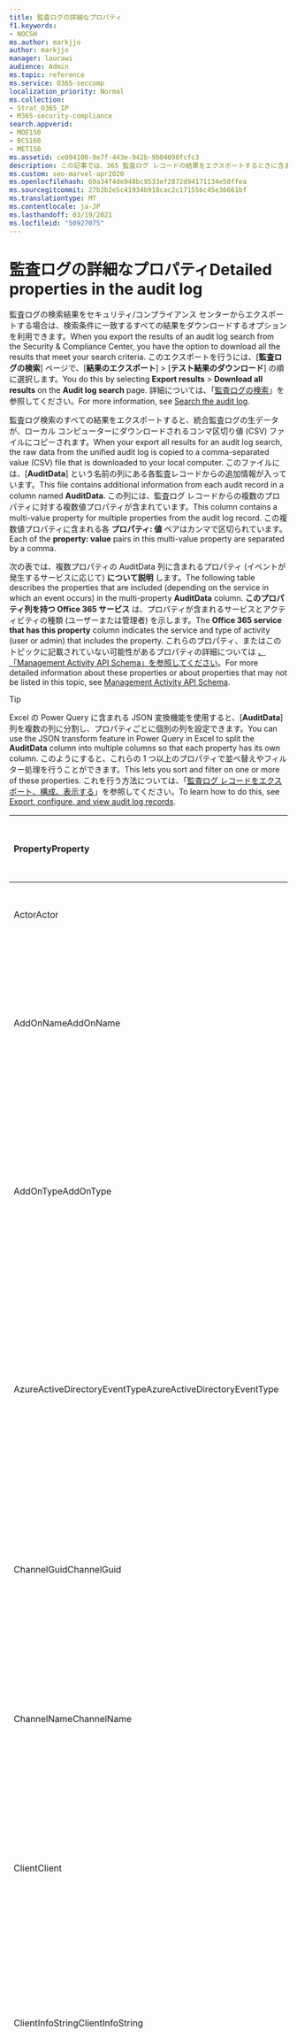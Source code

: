 ```yaml
---
title: 監査ログの詳細なプロパティ
f1.keywords:
- NOCSH
ms.author: markjjo
author: markjjo
manager: laurawi
audience: Admin
ms.topic: reference
ms.service: O365-seccomp
localization_priority: Normal
ms.collection:
- Strat_O365_IP
- M365-security-compliance
search.appverid:
- MOE150
- BCS160
- MET150
ms.assetid: ce004100-9e7f-443e-942b-9b04098fcfc3
description: この記事では、365 監査ログ レコードの結果をエクスポートするときに含まれるOffice説明します。
ms.custom: seo-marvel-apr2020
ms.openlocfilehash: 69a34f4de948bc9533ef2872d94171134e50ffea
ms.sourcegitcommit: 27b2b2e5c41934b918cac2c171556c45e36661bf
ms.translationtype: MT
ms.contentlocale: ja-JP
ms.lasthandoff: 03/19/2021
ms.locfileid: "50927075"
---
```

# <a name="detailed-properties-in-the-audit-log"></a><span data-ttu-id="476ea-103">監査ログの詳細なプロパティ</span><span class="sxs-lookup"><span data-stu-id="476ea-103">Detailed properties in the audit log</span></span>

<span data-ttu-id="476ea-104">監査ログの検索結果をセキュリティ/コンプライアンス センターからエクスポートする場合は、検索条件に一致するすべての結果をダウンロードするオプションを利用できます。</span><span class="sxs-lookup"><span data-stu-id="476ea-104">When you export the results of an audit log search from the Security & Compliance Center, you have the option to download all the results that meet your search criteria.</span></span> <span data-ttu-id="476ea-105">このエクスポートを行うには、[**監査ログの検索**] ページで、[**結果のエクスポート**] \> [**テスト結果のダウンロード**] の順に選択します。</span><span class="sxs-lookup"><span data-stu-id="476ea-105">You do this by selecting **Export results** \> **Download all results** on the **Audit log search** page.</span></span> <span data-ttu-id="476ea-106">詳細については、「[監査ログの検索](search-the-audit-log-in-security-and-compliance.md)」を参照してください。</span><span class="sxs-lookup"><span data-stu-id="476ea-106">For more information, see [Search the audit log](search-the-audit-log-in-security-and-compliance.md).</span></span>
  
 <span data-ttu-id="476ea-107">監査ログ検索のすべての結果をエクスポートすると、統合監査ログの生データが、ローカル コンピューターにダウンロードされるコンマ区切り値 (CSV) ファイルにコピーされます。</span><span class="sxs-lookup"><span data-stu-id="476ea-107">When your export all results for an audit log search, the raw data from the unified audit log is copied to a comma-separated value (CSV) file that is downloaded to your local computer.</span></span> <span data-ttu-id="476ea-108">このファイルには、[**AuditData**] という名前の列にある各監査レコードからの追加情報が入っています。</span><span class="sxs-lookup"><span data-stu-id="476ea-108">This file contains additional information from each audit record in a column named **AuditData**.</span></span> <span data-ttu-id="476ea-109">この列には、監査ログ レコードからの複数のプロパティに対する複数値プロパティが含まれています。</span><span class="sxs-lookup"><span data-stu-id="476ea-109">This column contains a multi-value property for multiple properties from the audit log record.</span></span> <span data-ttu-id="476ea-110">この複数値プロパティに含まれる各 **プロパティ: 値** ペアはカンマで区切られています。</span><span class="sxs-lookup"><span data-stu-id="476ea-110">Each of the **property: value** pairs in this multi-value property are separated by a comma.</span></span> 
  
<span data-ttu-id="476ea-111">次の表では、複数プロパティの AuditData 列に含まれるプロパティ (イベントが発生するサービスに応じて) **について説明** します。</span><span class="sxs-lookup"><span data-stu-id="476ea-111">The following table describes the properties that are included (depending on the service in which an event occurs) in the multi-property **AuditData** column.</span></span> <span data-ttu-id="476ea-112">**このプロパティ列を持つ Office 365 サービス** は、プロパティが含まれるサービスとアクティビティの種類 (ユーザーまたは管理者) を示します。</span><span class="sxs-lookup"><span data-stu-id="476ea-112">The **Office 365 service that has this property** column indicates the service and type of activity (user or admin) that includes the property.</span></span> <span data-ttu-id="476ea-113">これらのプロパティ、またはこのトピックに記載されていない可能性があるプロパティの詳細については [、「Management Activity API Schema」を参照してください](/office/office-365-management-api/office-365-management-activity-api-schema)。</span><span class="sxs-lookup"><span data-stu-id="476ea-113">For more detailed information about these properties or about properties that may not be listed in this topic, see [Management Activity API Schema](/office/office-365-management-api/office-365-management-activity-api-schema).</span></span>
  
> [!TIP]
> <span data-ttu-id="476ea-114">Excel の Power Query に含まれる JSON 変換機能を使用すると、[**AuditData**] 列を複数の列に分割し、プロパティごとに個別の列を設定できます。</span><span class="sxs-lookup"><span data-stu-id="476ea-114">You can use the JSON transform feature in Power Query in Excel to split the **AuditData** column into multiple columns so that each property has its own column.</span></span> <span data-ttu-id="476ea-115">このようにすると、これらの 1 つ以上のプロパティで並べ替えやフィルター処理を行うことができます。</span><span class="sxs-lookup"><span data-stu-id="476ea-115">This lets you sort and filter on one or more of these properties.</span></span> <span data-ttu-id="476ea-116">これを行う方法については、「[監査ログ レコードをエクスポート、構成、表示する](export-view-audit-log-records.md)」を参照してください。</span><span class="sxs-lookup"><span data-stu-id="476ea-116">To learn how to do this, see [Export, configure, and view audit log records](export-view-audit-log-records.md).</span></span> 
  
|<span data-ttu-id="476ea-117">**Property**</span><span class="sxs-lookup"><span data-stu-id="476ea-117">**Property**</span></span>|<span data-ttu-id="476ea-118">**説明**</span><span class="sxs-lookup"><span data-stu-id="476ea-118">**Description**</span></span>|<span data-ttu-id="476ea-119">**このプロパティを持つ Microsoft 365 サービス**</span><span class="sxs-lookup"><span data-stu-id="476ea-119">**Microsoft 365 service that has this property**</span></span>|
|:-----|:-----|:-----|
|<span data-ttu-id="476ea-120">Actor</span><span class="sxs-lookup"><span data-stu-id="476ea-120">Actor</span></span>|<span data-ttu-id="476ea-121">アクションを実行したユーザーまたはサービス アカウント。</span><span class="sxs-lookup"><span data-stu-id="476ea-121">The user or service account that performed the action.</span></span>|<span data-ttu-id="476ea-122">Azure Active Directory</span><span class="sxs-lookup"><span data-stu-id="476ea-122">Azure Active Directory</span></span>|
|<span data-ttu-id="476ea-123">AddOnName</span><span class="sxs-lookup"><span data-stu-id="476ea-123">AddOnName</span></span>|<span data-ttu-id="476ea-124">チームで追加、削除、または更新されたアドオンの名前。</span><span class="sxs-lookup"><span data-stu-id="476ea-124">The name of an add-on that was added, removed, or updated in a team.</span></span> <span data-ttu-id="476ea-125">Microsoft Teams のアドオンの種類には、ボット、コネクタ、またはタブがあります。</span><span class="sxs-lookup"><span data-stu-id="476ea-125">The type of add-ons in Microsoft Teams is a bot, a connector, or a tab.</span></span>|<span data-ttu-id="476ea-126">Microsoft Teams</span><span class="sxs-lookup"><span data-stu-id="476ea-126">Microsoft Teams</span></span>|
|<span data-ttu-id="476ea-127">AddOnType</span><span class="sxs-lookup"><span data-stu-id="476ea-127">AddOnType</span></span>|<span data-ttu-id="476ea-p106">チームで追加、削除、または更新されたアドオンの種類。次の値によって、アドオンの種類が示されます。</span><span class="sxs-lookup"><span data-stu-id="476ea-p106">The type of an add-on that was added, removed, or updated in a team. The following values indicate the type of add-on.  </span></span><br/> <span data-ttu-id="476ea-130">**1** -ボットを意味します。</span><span class="sxs-lookup"><span data-stu-id="476ea-130">**1** - Indicates a bot.</span></span><br/> <span data-ttu-id="476ea-131">**2** -コネクタを意味します。</span><span class="sxs-lookup"><span data-stu-id="476ea-131">**2** - Indicates a connector.</span></span><br/> <span data-ttu-id="476ea-132">**3** -タブを意味します。</span><span class="sxs-lookup"><span data-stu-id="476ea-132">**3** - Indicates a tab.</span></span>|<span data-ttu-id="476ea-133">Microsoft Teams</span><span class="sxs-lookup"><span data-stu-id="476ea-133">Microsoft Teams</span></span>|
|<span data-ttu-id="476ea-134">AzureActiveDirectoryEventType</span><span class="sxs-lookup"><span data-stu-id="476ea-134">AzureActiveDirectoryEventType</span></span>|<span data-ttu-id="476ea-p107">Azure Active Directory のイベントの種類。次の値によって、イベントの種類が示されます。</span><span class="sxs-lookup"><span data-stu-id="476ea-p107">The type of Azure Active Directory event. The following values indicate the type of event.  </span></span><br/> <span data-ttu-id="476ea-137">**0** - アカウント ログイン イベントを意味します。</span><span class="sxs-lookup"><span data-stu-id="476ea-137">**0** - Indicates an account login event.</span></span><br/> <span data-ttu-id="476ea-138">**1** - Azure アプリケーション セキュリティ イベントを意味します。</span><span class="sxs-lookup"><span data-stu-id="476ea-138">**1** - Indicates an Azure application security event.</span></span>|<span data-ttu-id="476ea-139">Azure Active Directory</span><span class="sxs-lookup"><span data-stu-id="476ea-139">Azure Active Directory</span></span>|
|<span data-ttu-id="476ea-140">ChannelGuid</span><span class="sxs-lookup"><span data-stu-id="476ea-140">ChannelGuid</span></span>|<span data-ttu-id="476ea-p108">Microsoft Teams のチャネルの ID。チャネルが置かれているチームは、**TeamName** プロパティと **TeamGuid** プロパティによって識別されます。</span><span class="sxs-lookup"><span data-stu-id="476ea-p108">The ID of a Microsoft Teams channel. The team that the channel is located in is identified by the **TeamName** and **TeamGuid** properties.</span></span>|<span data-ttu-id="476ea-143">Microsoft Teams</span><span class="sxs-lookup"><span data-stu-id="476ea-143">Microsoft Teams</span></span>|
|<span data-ttu-id="476ea-144">ChannelName</span><span class="sxs-lookup"><span data-stu-id="476ea-144">ChannelName</span></span>|<span data-ttu-id="476ea-p109">Microsoft Teams のチャネルの名前。チャネルが置かれているチームは、**TeamName** プロパティと **TeamGuid** プロパティによって識別されます。</span><span class="sxs-lookup"><span data-stu-id="476ea-p109">The name of a Microsoft Teams channel. The team that the channel is located in is identified by the **TeamName** and **TeamGuid** properties.</span></span>|<span data-ttu-id="476ea-147">Microsoft Teams</span><span class="sxs-lookup"><span data-stu-id="476ea-147">Microsoft Teams</span></span>|
|<span data-ttu-id="476ea-148">Client</span><span class="sxs-lookup"><span data-stu-id="476ea-148">Client</span></span>|<span data-ttu-id="476ea-149">ログイン イベントに使用されたクライアント デバイスと、そのデバイスの OS およびブラウザー (例: Nokia Lumia 920、Windows Phone 8、IE Mobile 11)。</span><span class="sxs-lookup"><span data-stu-id="476ea-149">The client device, the device OS, and the device browser used for the login event (for example, Nokia Lumia 920; Windows Phone 8; IE Mobile 11).</span></span>|<span data-ttu-id="476ea-150">Azure Active Directory</span><span class="sxs-lookup"><span data-stu-id="476ea-150">Azure Active Directory</span></span>|
|<span data-ttu-id="476ea-151">ClientInfoString</span><span class="sxs-lookup"><span data-stu-id="476ea-151">ClientInfoString</span></span>|<span data-ttu-id="476ea-152">操作を実行するために使用されたメール クライアントに関する情報 (ブラウザーのバージョン、Outlook のバージョン、およびモバイル デバイスの情報など)。</span><span class="sxs-lookup"><span data-stu-id="476ea-152">Information about the email client that was used to perform the operation, such as a browser version, Outlook version, and mobile device information</span></span>|<span data-ttu-id="476ea-153">Exchange (メールボックス アクティビティ)</span><span class="sxs-lookup"><span data-stu-id="476ea-153">Exchange (mailbox activity)</span></span>|
|<span data-ttu-id="476ea-154">ClientIP</span><span class="sxs-lookup"><span data-stu-id="476ea-154">ClientIP</span></span>|<span data-ttu-id="476ea-p110">アクティビティがログに記録されたときに使用されたデバイスの IP アドレス。IP アドレスは、IPv4 または IPv6 アドレスの形式で表示されます。</span><span class="sxs-lookup"><span data-stu-id="476ea-p110">The IP address of the device that was used when the activity was logged. The IP address is displayed in either an IPv4 or IPv6 address format.</span></span><br/><br/> <span data-ttu-id="476ea-157">一部のサービスでは、このプロパティに表示される値は、ユーザーに代わってサービスを呼び出す信頼できるアプリケーション (Office on the web アプリなど) の IP アドレスであり、アクティビティを実行したユーザーが使用するデバイスの IP アドレスではない場合があります。</span><span class="sxs-lookup"><span data-stu-id="476ea-157">For some services, the value displayed in this property might be the IP address for a trusted application (for example, Office on the web apps) calling into the service on behalf of a user and not the IP address of the device used by person who performed the activity.</span></span> <br/><br/><span data-ttu-id="476ea-158">また、Azure Active Directory 関連のイベントの管理者のアクティビティ (またはシステムアカウントによって実行されるアクティビティ) の場合、IP アドレスはログに記録されず、ClientIP プロパティの値は `null` になります。</span><span class="sxs-lookup"><span data-stu-id="476ea-158">Also, for admin activity (or activity performed by a system account) for Azure Active Directory-related events, the IP address isn't logged and the value for the ClientIP property is `null`.</span></span> |<span data-ttu-id="476ea-159">Azure Active Directory、Exchange、SharePoint</span><span class="sxs-lookup"><span data-stu-id="476ea-159">Azure Active Directory, Exchange, SharePoint</span></span>|
|<span data-ttu-id="476ea-160">CreationTime</span><span class="sxs-lookup"><span data-stu-id="476ea-160">CreationTime</span></span>|<span data-ttu-id="476ea-161">ユーザーがアクティビティを実行した、世界協定時刻 (UTC) での日時。</span><span class="sxs-lookup"><span data-stu-id="476ea-161">The date and time in Coordinated Universal Time (UTC) when the user performed the activity.</span></span>|<span data-ttu-id="476ea-162">すべて</span><span class="sxs-lookup"><span data-stu-id="476ea-162">All</span></span>|
|<span data-ttu-id="476ea-163">DestinationFileExtension</span><span class="sxs-lookup"><span data-stu-id="476ea-163">DestinationFileExtension</span></span>|<span data-ttu-id="476ea-p111">コピーまたは移動されたファイルのファイル拡張子。このプロパティは、FileCopied および FileMoved ユーザー アクティビティに対してのみ表示されます。</span><span class="sxs-lookup"><span data-stu-id="476ea-p111">The file extension of a file that is copied or moved. This property is displayed only for the FileCopied and FileMoved user activities.</span></span>|<span data-ttu-id="476ea-166">SharePoint</span><span class="sxs-lookup"><span data-stu-id="476ea-166">SharePoint</span></span>|
|<span data-ttu-id="476ea-167">DestinationFileName</span><span class="sxs-lookup"><span data-stu-id="476ea-167">DestinationFileName</span></span>|<span data-ttu-id="476ea-p112">コピーまたは移動されたファイルの名前。このプロパティは、FileCopied および FileMoved アクションに対してのみ表示されます。</span><span class="sxs-lookup"><span data-stu-id="476ea-p112">The name of the file is copied or moved. This property is displayed only for the FileCopied and FileMoved actions.</span></span>|<span data-ttu-id="476ea-170">SharePoint</span><span class="sxs-lookup"><span data-stu-id="476ea-170">SharePoint</span></span>|
|<span data-ttu-id="476ea-171">DestinationRelativeUrl</span><span class="sxs-lookup"><span data-stu-id="476ea-171">DestinationRelativeUrl</span></span>|<span data-ttu-id="476ea-172">ファイルのコピー先または移動先フォルダーの URL。</span><span class="sxs-lookup"><span data-stu-id="476ea-172">The URL of the destination folder where a file is copied or moved.</span></span> <span data-ttu-id="476ea-173">**SiteURL**、**DestinationRelativeURL**、および **DestinationFileName** プロパティの値の組み合わせは、**ObjectID** プロパティの値と同じであり、コピーされたファイルの完全パス名です。</span><span class="sxs-lookup"><span data-stu-id="476ea-173">The combination of the values for the **SiteURL**, the **DestinationRelativeURL**, and the **DestinationFileName** property is the same as the value for the **ObjectID** property, which is the full path name for the file that was copied.</span></span> <span data-ttu-id="476ea-174">このプロパティは、FileCopied および FileMoved ユーザー アクティビティに対してのみ表示されます。</span><span class="sxs-lookup"><span data-stu-id="476ea-174">This property is displayed only for the FileCopied and FileMoved user activities.</span></span>|<span data-ttu-id="476ea-175">SharePoint</span><span class="sxs-lookup"><span data-stu-id="476ea-175">SharePoint</span></span>|
|<span data-ttu-id="476ea-176">EventSource</span><span class="sxs-lookup"><span data-stu-id="476ea-176">EventSource</span></span>|<span data-ttu-id="476ea-p114">SharePoint でイベントが発生したことを示します。有効な値は、**SharePoint** と **ObjectModel** です。</span><span class="sxs-lookup"><span data-stu-id="476ea-p114">Identifies that an event occurred in SharePoint. Possible values are **SharePoint** and **ObjectModel**.</span></span>|<span data-ttu-id="476ea-179">SharePoint</span><span class="sxs-lookup"><span data-stu-id="476ea-179">SharePoint</span></span>|
|<span data-ttu-id="476ea-180">ExternalAccess</span><span class="sxs-lookup"><span data-stu-id="476ea-180">ExternalAccess</span></span>|<span data-ttu-id="476ea-p115">Exchange 管理者のアクティビティの場合は、組織内のユーザー、Microsoft データセンター担当者またはデータセンター サービス アカウント、あるいは代理管理者によってコマンドレットが実行されたことを示します。値 **False** は、コマンドレットが組織内のユーザーによって実行されたことを意味します。値 **True** は、コマンドレットがデータセンター担当者、データセンター サービス アカウント、または代理管理者によって実行されたことを意味します。</span><span class="sxs-lookup"><span data-stu-id="476ea-p115">For Exchange admin activity, specifies whether the cmdlet was run by a user in your organization, by Microsoft datacenter personnel or a datacenter service account, or by a delegated administrator. The value **False** indicates that the cmdlet was run by someone in your organization. The value **True** indicates that the cmdlet was run by datacenter personnel, a datacenter service account, or a delegated administrator.  </span></span><br/> <span data-ttu-id="476ea-184">Exchange メールボックス アクティビティの場合は、メールボックスにアクセスしたのが組織外のユーザーであるかどうかを示します。</span><span class="sxs-lookup"><span data-stu-id="476ea-184">For Exchange mailbox activity, specifies whether a mailbox was accessed by a user outside your organization.</span></span>|<span data-ttu-id="476ea-185">Exchange</span><span class="sxs-lookup"><span data-stu-id="476ea-185">Exchange</span></span>|
|<span data-ttu-id="476ea-186">ExtendedProperties</span><span class="sxs-lookup"><span data-stu-id="476ea-186">ExtendedProperties</span></span>|<span data-ttu-id="476ea-187">Azure Active Directory イベントの拡張プロパティ。</span><span class="sxs-lookup"><span data-stu-id="476ea-187">The extended properties for an Azure Active Directory event.</span></span>|<span data-ttu-id="476ea-188">Azure Active Directory</span><span class="sxs-lookup"><span data-stu-id="476ea-188">Azure Active Directory</span></span>|
|<span data-ttu-id="476ea-189">ID</span><span class="sxs-lookup"><span data-stu-id="476ea-189">ID</span></span>|<span data-ttu-id="476ea-p116">レポート エントリの ID。この ID は、レポート エントリを一意に識別します。</span><span class="sxs-lookup"><span data-stu-id="476ea-p116">The ID of the report entry. The ID uniquely identifies the report entry.</span></span>|<span data-ttu-id="476ea-192">すべて</span><span class="sxs-lookup"><span data-stu-id="476ea-192">All</span></span>|
|<span data-ttu-id="476ea-193">InternalLogonType</span><span class="sxs-lookup"><span data-stu-id="476ea-193">InternalLogonType</span></span>|<span data-ttu-id="476ea-194">内部使用のため予約済み。</span><span class="sxs-lookup"><span data-stu-id="476ea-194">Reserved for internal use.</span></span>|<span data-ttu-id="476ea-195">Exchange (メールボックス アクティビティ)</span><span class="sxs-lookup"><span data-stu-id="476ea-195">Exchange (mailbox activity)</span></span>|
|<span data-ttu-id="476ea-196">ItemType</span><span class="sxs-lookup"><span data-stu-id="476ea-196">ItemType</span></span>|<span data-ttu-id="476ea-p117">アクセスまたは変更されたオブジェクトの種類。設定できる値は、**File**、**Folder**、**Web**、**Site**、**Tenant**、および **DocumentLibrary** です。</span><span class="sxs-lookup"><span data-stu-id="476ea-p117">The type of object that was accessed or modified. Possible values include **File**, **Folder**, **Web**, **Site**, **Tenant**, and **DocumentLibrary**.</span></span>|<span data-ttu-id="476ea-199">SharePoint</span><span class="sxs-lookup"><span data-stu-id="476ea-199">SharePoint</span></span>|
|<span data-ttu-id="476ea-200">LoginStatus</span><span class="sxs-lookup"><span data-stu-id="476ea-200">LoginStatus</span></span>|<span data-ttu-id="476ea-201">発生した可能性のあるログイン失敗を識別します。</span><span class="sxs-lookup"><span data-stu-id="476ea-201">Identifies login failures that might have occurred.</span></span>|<span data-ttu-id="476ea-202">Azure Active Directory</span><span class="sxs-lookup"><span data-stu-id="476ea-202">Azure Active Directory</span></span>|
|<span data-ttu-id="476ea-203">LogonType</span><span class="sxs-lookup"><span data-stu-id="476ea-203">LogonType</span></span>|<span data-ttu-id="476ea-p118">メールボックス アクセスの種類。次の値によって、メールボックスにアクセスしたユーザーの種類が示されます。</span><span class="sxs-lookup"><span data-stu-id="476ea-p118">The type of mailbox access. The following values indicate the type of user who accessed the mailbox.  </span></span><br/><br/> <span data-ttu-id="476ea-206">**0** - メールボックスの所有者を意味します。</span><span class="sxs-lookup"><span data-stu-id="476ea-206">**0** - Indicates a mailbox owner.</span></span><br/> <span data-ttu-id="476ea-207">**1** - 管理者を意味します。</span><span class="sxs-lookup"><span data-stu-id="476ea-207">**1** - Indicates an administrator.</span></span><br/> <span data-ttu-id="476ea-208">**2** - 代理人を意味します。</span><span class="sxs-lookup"><span data-stu-id="476ea-208">**2** - Indicates a delegate.</span></span> <br/><span data-ttu-id="476ea-209">**3** - Microsoft データセンターのトランスポート サービスを意味します。</span><span class="sxs-lookup"><span data-stu-id="476ea-209">**3** - Indicates the transport service in the Microsoft datacenter.</span></span><br/> <span data-ttu-id="476ea-210">**4** - Microsoft データセンターのサービス アカウントを意味します。</span><span class="sxs-lookup"><span data-stu-id="476ea-210">**4** - Indicates a   service account in the Microsoft datacenter.</span></span> <br/><span data-ttu-id="476ea-211">**6** - 代理管理者を意味します。</span><span class="sxs-lookup"><span data-stu-id="476ea-211">**6** - Indicates a delegated administrator.</span></span>|<span data-ttu-id="476ea-212">Exchange (メールボックス アクティビティ)</span><span class="sxs-lookup"><span data-stu-id="476ea-212">Exchange (mailbox activity)</span></span>|
|<span data-ttu-id="476ea-213">MailboxGuid</span><span class="sxs-lookup"><span data-stu-id="476ea-213">MailboxGuid</span></span>|<span data-ttu-id="476ea-214">アクセスされたメールボックスの Exchange GUID。</span><span class="sxs-lookup"><span data-stu-id="476ea-214">The Exchange GUID of the mailbox that was accessed.</span></span>|<span data-ttu-id="476ea-215">Exchange (メールボックス アクティビティ)</span><span class="sxs-lookup"><span data-stu-id="476ea-215">Exchange (mailbox activity)</span></span>|
|<span data-ttu-id="476ea-216">MailboxOwnerUPN</span><span class="sxs-lookup"><span data-stu-id="476ea-216">MailboxOwnerUPN</span></span>|<span data-ttu-id="476ea-217">アクセスされたメールボックスの所有者のメール アドレス。</span><span class="sxs-lookup"><span data-stu-id="476ea-217">The email address of the person who owns the mailbox that was accessed.</span></span>|<span data-ttu-id="476ea-218">Exchange (メールボックス アクティビティ)</span><span class="sxs-lookup"><span data-stu-id="476ea-218">Exchange (mailbox activity)</span></span>|
|<span data-ttu-id="476ea-219">Members</span><span class="sxs-lookup"><span data-stu-id="476ea-219">Members</span></span>|<span data-ttu-id="476ea-p119">チームで追加または削除されたユーザーが一覧表示されます。次の値によって、ユーザーに割り当てられているロールの種類が示されます。</span><span class="sxs-lookup"><span data-stu-id="476ea-p119">Lists the users that have been added or removed from a team. The following values indicate the Role type assigned to the user.  </span></span><br/><br/> <span data-ttu-id="476ea-222">**1** - 所有者ロールを意味します。</span><span class="sxs-lookup"><span data-stu-id="476ea-222">**1** - Indicates  the Owner role.</span></span><br/> <span data-ttu-id="476ea-223">**2** - メンバー ロールを意味します。</span><span class="sxs-lookup"><span data-stu-id="476ea-223">**2** - Indicates the Member role.</span></span><br/> <span data-ttu-id="476ea-224">**3** - ゲスト ロールを意味します。</span><span class="sxs-lookup"><span data-stu-id="476ea-224">**3** - Indicates the Guest role.</span></span> <br/><br/><span data-ttu-id="476ea-225">Members プロパティには、組織の名前とメンバーのメール アドレスも含まれます。</span><span class="sxs-lookup"><span data-stu-id="476ea-225">The Members property also includes the name of your organization, and the member's email address.</span></span>|<span data-ttu-id="476ea-226">Microsoft Teams</span><span class="sxs-lookup"><span data-stu-id="476ea-226">Microsoft Teams</span></span>|
|<span data-ttu-id="476ea-227">ModifiedProperties (Name、NewValue、OldValue)</span><span class="sxs-lookup"><span data-stu-id="476ea-227">ModifiedProperties (Name, NewValue, OldValue)</span></span>|<span data-ttu-id="476ea-p120">このプロパティは、管理イベント (サイトまたはサイト コレクションの管理者グループのメンバーとしてユーザーを追加するなど) に対して表示されます。このプロパティには、変更されたプロパティの名前 (サイト管理者グループなど)、変更されたプロパティの新しい値 (サイト管理者として追加されたユーザーなど)、および変更されたオブジェクトの以前の値が格納されます。</span><span class="sxs-lookup"><span data-stu-id="476ea-p120">The property is included for admin events, such as adding a user as a member of a site or a site collection admin group. The property includes the name of the property that was modified (for example, the Site Admin group) the new value of the modified property (such the user who was added as a site admin, and the previous value of the modified object.</span></span>|<span data-ttu-id="476ea-230">すべて (管理者のアクティビティ)</span><span class="sxs-lookup"><span data-stu-id="476ea-230">All (admin activity)</span></span>|
|<span data-ttu-id="476ea-231">ObjectId</span><span class="sxs-lookup"><span data-stu-id="476ea-231">ObjectId</span></span>|<span data-ttu-id="476ea-232">Exchange 管理者の監査ログの場合は、コマンドレットによって変更されたオブジェクトの名前。</span><span class="sxs-lookup"><span data-stu-id="476ea-232">For Exchange admin audit logging, the name of the object that was modified by the cmdlet.</span></span>  <br/> <span data-ttu-id="476ea-233">SharePoint アクティビティの場合は、ユーザーがアクセスしたファイルまたはフォルダーの完全な URL パス名。</span><span class="sxs-lookup"><span data-stu-id="476ea-233">For SharePoint activity, the full URL path name of the file or folder accessed by a user.</span></span>  <br/> <span data-ttu-id="476ea-234">Azure AD アクティビティの場合は、変更されたユーザー アカウントの名前。</span><span class="sxs-lookup"><span data-stu-id="476ea-234">For Azure AD activity, the name of the user account that was modified.</span></span>|<span data-ttu-id="476ea-235">すべて</span><span class="sxs-lookup"><span data-stu-id="476ea-235">All</span></span>|
|<span data-ttu-id="476ea-236">Operation</span><span class="sxs-lookup"><span data-stu-id="476ea-236">Operation</span></span>|<span data-ttu-id="476ea-237">ユーザーまたは管理アクティビティの名前。</span><span class="sxs-lookup"><span data-stu-id="476ea-237">The name of the user or admin activity.</span></span> <span data-ttu-id="476ea-238">このプロパティの値は、[**アクティビティ**] ドロップ ダウン リストで選択した値に対応します。</span><span class="sxs-lookup"><span data-stu-id="476ea-238">The value of this property corresponds to the value that was selected in the **Activities** drop down list.</span></span> <span data-ttu-id="476ea-239">[**すべてのアクティビティの結果を表示**] を選択した場合、レポートにはすべてのサービスのすべてのユーザーと管理アクティビティのエントリが取り込まれます。</span><span class="sxs-lookup"><span data-stu-id="476ea-239">If **Show results for all activities** was selected, the report will included entries for all user and admin activities for all services.</span></span> <span data-ttu-id="476ea-240">監査ログに記録される操作/アクティビティの説明については、「監査ログを検索する」の「監査アクティビティ」タブを参照[Office 365。](search-the-audit-log-in-security-and-compliance.md)</span><span class="sxs-lookup"><span data-stu-id="476ea-240">For a description of the operations/activities that are logged in the audit log, see the **Audited activities** tab in [Search the audit log in the Office 365](search-the-audit-log-in-security-and-compliance.md).</span></span>  <br/> <span data-ttu-id="476ea-241">Exchange 管理者アクティビティでは、このプロパティは、実行されたコマンドレットの名前を識別します。</span><span class="sxs-lookup"><span data-stu-id="476ea-241">For Exchange admin activity, this property identifies the name of the cmdlet that was run.</span></span>|<span data-ttu-id="476ea-242">すべて</span><span class="sxs-lookup"><span data-stu-id="476ea-242">All</span></span>|
|<span data-ttu-id="476ea-243">OrganizationId</span><span class="sxs-lookup"><span data-stu-id="476ea-243">OrganizationId</span></span>|<span data-ttu-id="476ea-244">組織の GUID。</span><span class="sxs-lookup"><span data-stu-id="476ea-244">The GUID for your organization.</span></span>|<span data-ttu-id="476ea-245">すべて</span><span class="sxs-lookup"><span data-stu-id="476ea-245">All</span></span>|
|<span data-ttu-id="476ea-246">Path</span><span class="sxs-lookup"><span data-stu-id="476ea-246">Path</span></span>|<span data-ttu-id="476ea-p122">アクセスされたメッセージが置かれているメールボックス フォルダーの名前。このプロパティは、メッセージの作成先、コピー先、移動先のフォルダーも識別します。</span><span class="sxs-lookup"><span data-stu-id="476ea-p122">The name of the mailbox folder where the message that was accessed is located. This property also identifies the folder a where a message is created in or copied/moved to.</span></span>|<span data-ttu-id="476ea-249">Exchange (メールボックス アクティビティ)</span><span class="sxs-lookup"><span data-stu-id="476ea-249">Exchange (mailbox activity)</span></span>|
|<span data-ttu-id="476ea-250">Parameters</span><span class="sxs-lookup"><span data-stu-id="476ea-250">Parameters</span></span>|<span data-ttu-id="476ea-251">Exchange 管理者のアクティビティの場合、Operation プロパティで識別されたコマンドレットで使用された、すべてのパラメーターの名前と値。</span><span class="sxs-lookup"><span data-stu-id="476ea-251">For Exchange admin activity, the name and value for all parameters that were used with the cmdlet that is identified in the Operation property.</span></span>|<span data-ttu-id="476ea-252">Exchange (管理者のアクティビティ)</span><span class="sxs-lookup"><span data-stu-id="476ea-252">Exchange (admin activity)</span></span>|
|<span data-ttu-id="476ea-253">RecordType</span><span class="sxs-lookup"><span data-stu-id="476ea-253">RecordType</span></span>|<span data-ttu-id="476ea-254">レコードによって示される操作の種類。</span><span class="sxs-lookup"><span data-stu-id="476ea-254">The type of operation indicated by the record.</span></span> <span data-ttu-id="476ea-255">このプロパティは、操作がトリガーされたサービスまたは機能を示します。</span><span class="sxs-lookup"><span data-stu-id="476ea-255">This property indicates the service or feature that the operation was triggered in.</span></span> <span data-ttu-id="476ea-256">レコードの種類とそれに対応する ENUM 値 (監査レコードの **RecordType** プロパティに表示される値) については、「監査ログ レコードの種類」 [を参照してください](/office/office-365-management-api/office-365-management-activity-api-schema#auditlogrecordtype)。</span><span class="sxs-lookup"><span data-stu-id="476ea-256">For a list of record types and their corresponding ENUM value (which is the value displayed in the **RecordType** property in an audit record), see [Audit log record type](/office/office-365-management-api/office-365-management-activity-api-schema#auditlogrecordtype).</span></span>| 
|<span data-ttu-id="476ea-257">ResultStatus</span><span class="sxs-lookup"><span data-stu-id="476ea-257">ResultStatus</span></span>|<span data-ttu-id="476ea-258">(**Operation** プロパティで指定された) アクションが正常に終了したかどうかを示します。</span><span class="sxs-lookup"><span data-stu-id="476ea-258">Indicates whether the action (specified in the **Operation** property) was successful or not.</span></span>  <br/> <span data-ttu-id="476ea-259">Exchange 管理者アクティビティでは、値は **True** (成功) または **False** (失敗) のいずれかになります。</span><span class="sxs-lookup"><span data-stu-id="476ea-259">For Exchange admin activity, the value is either **True** (successful) or **False** (failed).</span></span>|<span data-ttu-id="476ea-260">すべて</span><span class="sxs-lookup"><span data-stu-id="476ea-260">All</span></span>  <br/>|
|<span data-ttu-id="476ea-261">SecurityComplianceCenterEventType</span><span class="sxs-lookup"><span data-stu-id="476ea-261">SecurityComplianceCenterEventType</span></span>|<span data-ttu-id="476ea-262">アクティビティがセキュリティ/コンプライアンス センター イベントであることを意味します。</span><span class="sxs-lookup"><span data-stu-id="476ea-262">Indicates that the activity was a Security & Compliance Center event.</span></span> <span data-ttu-id="476ea-263">セキュリティ/コンプライアンス センター アクティビティはすべて、このプロパティの値が **0** です。</span><span class="sxs-lookup"><span data-stu-id="476ea-263">All Security & Compliance Center activities will have a value of **0** for this property.</span></span>|<span data-ttu-id="476ea-264">セキュリティ/コンプライアンス センター</span><span class="sxs-lookup"><span data-stu-id="476ea-264">Security & Compliance Center</span></span>|
|<span data-ttu-id="476ea-265">SharingType</span><span class="sxs-lookup"><span data-stu-id="476ea-265">SharingType</span></span>|<span data-ttu-id="476ea-p125">リソースが共有されたユーザーに割り当てられているアクセス許可の種類。このユーザーは、**UserSharedWith** プロパティによって識別されます。</span><span class="sxs-lookup"><span data-stu-id="476ea-p125">The type of sharing permissions that was assigned to the user that the resource was shared with. This user is identified in the **UserSharedWith** property.</span></span>|<span data-ttu-id="476ea-268">SharePoint</span><span class="sxs-lookup"><span data-stu-id="476ea-268">SharePoint</span></span>|
|<span data-ttu-id="476ea-269">Site</span><span class="sxs-lookup"><span data-stu-id="476ea-269">Site</span></span>|<span data-ttu-id="476ea-270">ユーザーがアクセスしたファイルまたはフォルダーが置かれているサイトの GUID。</span><span class="sxs-lookup"><span data-stu-id="476ea-270">The GUID of the site where the file or folder accessed by the user is located.</span></span>|<span data-ttu-id="476ea-271">SharePoint</span><span class="sxs-lookup"><span data-stu-id="476ea-271">SharePoint</span></span>|
|<span data-ttu-id="476ea-272">SiteUrl</span><span class="sxs-lookup"><span data-stu-id="476ea-272">SiteUrl</span></span>|<span data-ttu-id="476ea-273">ユーザーがアクセスしたファイルまたはフォルダーが置かれているサイトの URL。</span><span class="sxs-lookup"><span data-stu-id="476ea-273">The URL of the site where the file or folder accessed by the user is located.</span></span>|<span data-ttu-id="476ea-274">SharePoint</span><span class="sxs-lookup"><span data-stu-id="476ea-274">SharePoint</span></span>|
|<span data-ttu-id="476ea-275">SourceFileExtension</span><span class="sxs-lookup"><span data-stu-id="476ea-275">SourceFileExtension</span></span>|<span data-ttu-id="476ea-p126">ユーザーがアクセスしたファイルのファイル拡張子。アクセスされたオブジェクトがフォルダーの場合、このプロパティは空白になります。</span><span class="sxs-lookup"><span data-stu-id="476ea-p126">The file extension of the file that was accessed by the user. This property is blank if the object that was accessed is a folder.</span></span>|<span data-ttu-id="476ea-278">SharePoint</span><span class="sxs-lookup"><span data-stu-id="476ea-278">SharePoint</span></span>|
|<span data-ttu-id="476ea-279">SourceFileName</span><span class="sxs-lookup"><span data-stu-id="476ea-279">SourceFileName</span></span>|<span data-ttu-id="476ea-280">ユーザーがアクセスしたファイルまたはフォルダーの名前。</span><span class="sxs-lookup"><span data-stu-id="476ea-280">The name of the file or folder accessed by the user.</span></span>|<span data-ttu-id="476ea-281">SharePoint</span><span class="sxs-lookup"><span data-stu-id="476ea-281">SharePoint</span></span>|
|<span data-ttu-id="476ea-282">SourceRelativeUrl</span><span class="sxs-lookup"><span data-stu-id="476ea-282">SourceRelativeUrl</span></span>|<span data-ttu-id="476ea-283">ユーザーがアクセスするファイルが含まれているフォルダーの URL。</span><span class="sxs-lookup"><span data-stu-id="476ea-283">The URL of the folder that contains the file accessed by the user.</span></span> <span data-ttu-id="476ea-284">**SiteURL**、**SourceRelativeURL**、および **SourceFileName** プロパティの値の組み合わせは、**ObjectID** プロパティの値と同じであり、ユーザーがアクセスするファイルの完全パス名です。</span><span class="sxs-lookup"><span data-stu-id="476ea-284">The combination of the values for the **SiteURL**, the **SourceRelativeURL**, and the **SourceFileName** property is the same as the value for the **ObjectID** property, which is the full path name for the file accessed by the user.</span></span>|<span data-ttu-id="476ea-285">SharePoint</span><span class="sxs-lookup"><span data-stu-id="476ea-285">SharePoint</span></span>|
|<span data-ttu-id="476ea-286">Subject</span><span class="sxs-lookup"><span data-stu-id="476ea-286">Subject</span></span>|<span data-ttu-id="476ea-287">アクセスされたメッセージの件名。</span><span class="sxs-lookup"><span data-stu-id="476ea-287">The subject line of the message that was accessed.</span></span>|<span data-ttu-id="476ea-288">Exchange (メールボックス アクティビティ)</span><span class="sxs-lookup"><span data-stu-id="476ea-288">Exchange (mailbox activity)</span></span>|
|<span data-ttu-id="476ea-289">TabType</span><span class="sxs-lookup"><span data-stu-id="476ea-289">TabType</span></span>| <span data-ttu-id="476ea-p128">チームで追加、削除、または更新されたタブの種類。このプロパティの有効な値は次のとおりです。</span><span class="sxs-lookup"><span data-stu-id="476ea-p128">The type of tab added, removed, or updated in a team. The possible values for this property are:  </span></span><br/><br/> <span data-ttu-id="476ea-292">**Excel pin** - Excel のタブ。</span><span class="sxs-lookup"><span data-stu-id="476ea-292">**Excel pin** - An Excel tab.</span></span>  <br/> <span data-ttu-id="476ea-293">**Extension** - すべてのファースト パーティおよびサード パーティのアプリ (Class Schedule、VSTS、Forms など)。</span><span class="sxs-lookup"><span data-stu-id="476ea-293">**Extension** - All first-party and third-party apps; such as Class Schedule, VSTS, and Forms.</span></span>  <br/> <span data-ttu-id="476ea-294">**Notes** - OneNote のタブ。</span><span class="sxs-lookup"><span data-stu-id="476ea-294">**Notes** - OneNote tab.</span></span>  <br/> <span data-ttu-id="476ea-295">**Pdfpin** - PDF のタブ。</span><span class="sxs-lookup"><span data-stu-id="476ea-295">**Pdfpin** - A PDF tab.</span></span>  <br/> <span data-ttu-id="476ea-296">**Powerbi** - [Power BI] タブ。</span><span class="sxs-lookup"><span data-stu-id="476ea-296">**Powerbi** - A Power BI tab.</span></span>  <br/> <span data-ttu-id="476ea-297">**Powerpointpin** - PowerPoint のタブ。</span><span class="sxs-lookup"><span data-stu-id="476ea-297">**Powerpointpin** - A PowerPoint tab.</span></span>  <br/> <span data-ttu-id="476ea-298">**Sharepointfiles** - SharePoint のタブ。</span><span class="sxs-lookup"><span data-stu-id="476ea-298">**Sharepointfiles** - A SharePoint tab.</span></span>  <br/> <span data-ttu-id="476ea-299">**Webpage** - ピン留めされた Web サイトのタブ。</span><span class="sxs-lookup"><span data-stu-id="476ea-299">**Webpage** - A pinned website tab.</span></span>  <br/> <span data-ttu-id="476ea-300">**Wiki-tab** - Wiki のタブ。</span><span class="sxs-lookup"><span data-stu-id="476ea-300">**Wiki-tab** - A wiki tab.</span></span>  <br/> <span data-ttu-id="476ea-301">**Wordpin** - Word のタブ。</span><span class="sxs-lookup"><span data-stu-id="476ea-301">**Wordpin** - A Word tab.</span></span>|<span data-ttu-id="476ea-302">Microsoft Teams</span><span class="sxs-lookup"><span data-stu-id="476ea-302">Microsoft Teams</span></span>|
|<span data-ttu-id="476ea-303">Target</span><span class="sxs-lookup"><span data-stu-id="476ea-303">Target</span></span>|<span data-ttu-id="476ea-p129">(**Operation** プロパティで識別された) アクションの実行対象となったユーザー。たとえば、SharePoint または Microsoft Team にゲスト ユーザーが追加されると、このプロパティにそのユーザーが一覧表示されます。</span><span class="sxs-lookup"><span data-stu-id="476ea-p129">The user that the action (identified in the **Operation** property) was performed on. For example, if a guest user is added to SharePoint or a Microsoft Team, that user would be listed in this property.</span></span>|<span data-ttu-id="476ea-306">Azure Active Directory</span><span class="sxs-lookup"><span data-stu-id="476ea-306">Azure Active Directory</span></span>|
|<span data-ttu-id="476ea-307">TeamGuid</span><span class="sxs-lookup"><span data-stu-id="476ea-307">TeamGuid</span></span>|<span data-ttu-id="476ea-308">Microsoft Teams のチームの ID。</span><span class="sxs-lookup"><span data-stu-id="476ea-308">The ID of a team in Microsoft Teams.</span></span>|<span data-ttu-id="476ea-309">Microsoft Teams</span><span class="sxs-lookup"><span data-stu-id="476ea-309">Microsoft Teams</span></span>|
|<span data-ttu-id="476ea-310">TeamName</span><span class="sxs-lookup"><span data-stu-id="476ea-310">TeamName</span></span>|<span data-ttu-id="476ea-311">Microsoft Teams のチームの名前。</span><span class="sxs-lookup"><span data-stu-id="476ea-311">The name of a team in Microsoft Teams.</span></span>|<span data-ttu-id="476ea-312">Microsoft Teams</span><span class="sxs-lookup"><span data-stu-id="476ea-312">Microsoft Teams</span></span>|
|<span data-ttu-id="476ea-313">UserAgent</span><span class="sxs-lookup"><span data-stu-id="476ea-313">UserAgent</span></span>|<span data-ttu-id="476ea-p130">ユーザーのブラウザーに関する情報。この情報は、ブラウザーによって提供されます。</span><span class="sxs-lookup"><span data-stu-id="476ea-p130">Information about the user's browser. This information is provided by the browser.</span></span>|<span data-ttu-id="476ea-316">SharePoint</span><span class="sxs-lookup"><span data-stu-id="476ea-316">SharePoint</span></span>|
|<span data-ttu-id="476ea-317">UserDomain</span><span class="sxs-lookup"><span data-stu-id="476ea-317">UserDomain</span></span>|<span data-ttu-id="476ea-318">アクションを実行したユーザー (アクター) のテナント組織に関する情報を示します。</span><span class="sxs-lookup"><span data-stu-id="476ea-318">Identity information about the tenant organization of the user (actor) who performed the action.</span></span>|<span data-ttu-id="476ea-319">Azure Active Directory</span><span class="sxs-lookup"><span data-stu-id="476ea-319">Azure Active Directory</span></span>|
|<span data-ttu-id="476ea-320">UserId</span><span class="sxs-lookup"><span data-stu-id="476ea-320">UserId</span></span>|<span data-ttu-id="476ea-321">結果としてログ記録されているレコードが生成されたアクション (**Operation** プロパティで指定された) を実行したユーザー。</span><span class="sxs-lookup"><span data-stu-id="476ea-321">The user who performed the action (specified in the **Operation** property) that resulted in the record being logged.</span></span> <span data-ttu-id="476ea-322">システム アカウント (SHAREPOINT\system または NT AUTHORITY\SYSTEM など) によって実行されたアクティビティの監査レコードも監査ログに含まれます。</span><span class="sxs-lookup"><span data-stu-id="476ea-322">Audit records for activity performed by system accounts (such as SHAREPOINT\system or NT AUTHORITY\SYSTEM) are also included in the audit log.</span></span> <span data-ttu-id="476ea-323">UserId プロパティのもう 1 つの一般的な値は app@sharepoint です。</span><span class="sxs-lookup"><span data-stu-id="476ea-323">Another common value for the UserId property is app@sharepoint.</span></span> <span data-ttu-id="476ea-324">これは、アクティビティを実行した "ユーザー" が、ユーザー、管理者、またはサービスの代理として、組織全体のアクション (SharePoint サイトまたは OneDrive アカウント検索など) を実行するために必要な アクセス許可が SharePoint に与えられているアプリケーションであることを示しています。</span><span class="sxs-lookup"><span data-stu-id="476ea-324">This indicates that the "user" who performed the activity was an application that has the necessary permissions in SharePoint to perform organization-wide actions (such as search a SharePoint site or OneDrive account) on behalf of a user, admin, or service.</span></span> <span data-ttu-id="476ea-325">詳細については、「[監査レコード内の app\@sharepoint ユーザー](search-the-audit-log-in-security-and-compliance.md#the-appsharepoint-user-in-audit-records)」を参照してください。</span><span class="sxs-lookup"><span data-stu-id="476ea-325">For more information, see [The app\@sharepoint user in audit records](search-the-audit-log-in-security-and-compliance.md#the-appsharepoint-user-in-audit-records).</span></span> |<span data-ttu-id="476ea-326">すべて</span><span class="sxs-lookup"><span data-stu-id="476ea-326">All</span></span>|
|<span data-ttu-id="476ea-327">UserKey</span><span class="sxs-lookup"><span data-stu-id="476ea-327">UserKey</span></span>|<span data-ttu-id="476ea-p132">**UserID** プロパティで識別されたユーザーの別の ID。このプロパティには、たとえば SharePoint でユーザーによって発生したイベントの Passport 固有 ID (PUID) が格納されます。このプロパティは、他のサービスで発生したイベントや、システム アカウントによって発生したイベントの **UserID** プロパティと同じ値を示す場合もあります。</span><span class="sxs-lookup"><span data-stu-id="476ea-p132">An alternative ID for the user identified in the **UserID** property. For example, this property is populated with the passport unique ID (PUID) for events performed by users in SharePoint. This property also might specify the same value as the **UserID** property for events occurring in other services and events performed by system accounts.</span></span>|<span data-ttu-id="476ea-331">すべて</span><span class="sxs-lookup"><span data-stu-id="476ea-331">All</span></span>|
|<span data-ttu-id="476ea-332">UserSharedWith</span><span class="sxs-lookup"><span data-stu-id="476ea-332">UserSharedWith</span></span>|<span data-ttu-id="476ea-p133">リソースが共有されたユーザー。**Operation** プロパティの値が **SharingSet** の場合は、このプロパティが含まれます。このユーザーは、レポートの **[共有ユーザー]** 列にも表示されます。</span><span class="sxs-lookup"><span data-stu-id="476ea-p133">The user that a resource was shared with. This property is included if the value for the **Operation** property is **SharingSet**. This user is also listed in the **Shared with** column in the report.</span></span>|<span data-ttu-id="476ea-336">SharePoint</span><span class="sxs-lookup"><span data-stu-id="476ea-336">SharePoint</span></span>|
|<span data-ttu-id="476ea-337">UserType</span><span class="sxs-lookup"><span data-stu-id="476ea-337">UserType</span></span>|<span data-ttu-id="476ea-p134">操作を実行したユーザーの種類。次の値によって、ユーザーの種類が示されます。</span><span class="sxs-lookup"><span data-stu-id="476ea-p134">The type of user that performed the operation. The following values indicate the user type. </span></span><br/> <br/> <span data-ttu-id="476ea-340">**0** - 標準のユーザー。</span><span class="sxs-lookup"><span data-stu-id="476ea-340">**0** - A regular user.</span></span> <br/><span data-ttu-id="476ea-341">**2** - 組織の管理者Microsoft 365します。<sup>1</sup></span><span class="sxs-lookup"><span data-stu-id="476ea-341">**2** - An administrator in your Microsoft 365 organization.<sup>1</sup></span></span> <br/><span data-ttu-id="476ea-342">**3** - Microsoft データセンター管理者またはデータセンターのシステム アカウント。</span><span class="sxs-lookup"><span data-stu-id="476ea-342">**3** - A Microsoft datacenter administrator or datacenter system account.</span></span> <br/><span data-ttu-id="476ea-343">**4** - システム アカウント。</span><span class="sxs-lookup"><span data-stu-id="476ea-343">**4** - A system account.</span></span> <br/><span data-ttu-id="476ea-344">**5** - アプリケーション。</span><span class="sxs-lookup"><span data-stu-id="476ea-344">**5** - An application.</span></span> <br/><span data-ttu-id="476ea-345">**6** - サービス プリンシパル。</span><span class="sxs-lookup"><span data-stu-id="476ea-345">**6** - A service principal.</span></span><br/><span data-ttu-id="476ea-346">**7** - カスタム ポリシー。</span><span class="sxs-lookup"><span data-stu-id="476ea-346">**7** - A custom policy.</span></span><br/><span data-ttu-id="476ea-347">**8** - システム ポリシー。</span><span class="sxs-lookup"><span data-stu-id="476ea-347">**8** - A system policy.</span></span>|<span data-ttu-id="476ea-348">すべて</span><span class="sxs-lookup"><span data-stu-id="476ea-348">All</span></span>|
|<span data-ttu-id="476ea-349">Version</span><span class="sxs-lookup"><span data-stu-id="476ea-349">Version</span></span>|<span data-ttu-id="476ea-350">ログに記録された (**Operation** プロパティで識別された) アクティビティのバージョン番号を示します。</span><span class="sxs-lookup"><span data-stu-id="476ea-350">Indicates the version number of the activity (identified by the **Operation** property) that's logged.</span></span>|<span data-ttu-id="476ea-351">すべて</span><span class="sxs-lookup"><span data-stu-id="476ea-351">All</span></span>|
|<span data-ttu-id="476ea-352">Workload</span><span class="sxs-lookup"><span data-stu-id="476ea-352">Workload</span></span>|<span data-ttu-id="476ea-353">アクティビティMicrosoft 365発生したサービスを指定します。</span><span class="sxs-lookup"><span data-stu-id="476ea-353">The Microsoft 365 service where the activity occurred.</span></span>|<span data-ttu-id="476ea-354">すべて</span><span class="sxs-lookup"><span data-stu-id="476ea-354">All</span></span>|
||||

> [!NOTE]
><span data-ttu-id="476ea-355"><sup>1</sup> Azure Active Directory 関連のイベントの場合、管理者の値は監査レコードで使用されません。</span><span class="sxs-lookup"><span data-stu-id="476ea-355"><sup>1</sup> For Azure Active Directory-related events, the value for an administrator isn't used in an audit record.</span></span> <span data-ttu-id="476ea-356">管理者によって実行されたアクティビティの監査レコードは、通常のユーザー (たとえば、**UserType: 0**) がアクティビティを実行したことを意味します。</span><span class="sxs-lookup"><span data-stu-id="476ea-356">Audit records for activities performed by administrators will indicate that a regular user (for example, **UserType: 0**) performed the activity.</span></span> <span data-ttu-id="476ea-357">**UserID** プロパティは、アクティビティを実行したユーザー (通常のユーザーまたは管理者) を識別します。</span><span class="sxs-lookup"><span data-stu-id="476ea-357">The **UserID** property will identify the person (regular user or administrator) who performed the activity.</span></span><br/>

<span data-ttu-id="476ea-358">上記のプロパティは、特定のイベントの詳細が表示されている状態で [**詳細情報**] をクリックした場合にも表示されます。</span><span class="sxs-lookup"><span data-stu-id="476ea-358">The properties described above are also displayed when you click **More information** when viewing the details of a specific event.</span></span>
  
![[詳細情報] をクリックして監査ログのイベント レコードの詳細なプロパティを表示する](../media/6df582ae-d339-4735-b1a6-80914fb77a08.png)